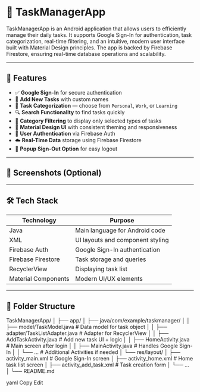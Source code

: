 # 📱 TaskManagerApp

TaskManagerApp is an Android application that allows users to efficiently manage their daily tasks. It supports Google Sign-In for authentication, task categorization, real-time filtering, and an intuitive, modern user interface built with Material Design principles. The app is backed by Firebase Firestore, ensuring real-time database operations and scalability.

---

## 🚀 Features

- ✅ **Google Sign-In** for secure authentication
- 📝 **Add New Tasks** with custom names
- 📂 **Task Categorization** — choose from `Personal`, `Work`, or `Learning`
- 🔍 **Search Functionality** to find tasks quickly
- 🎯 **Category Filtering** to display only selected types of tasks
- 🎨 **Material Design UI** with consistent theming and responsiveness
- 🔐 **User Authentication** via Firebase Auth
- ☁️ **Real-Time Data** storage using Firebase Firestore
- 🚪 **Popup Sign-Out Option** for easy logout

---

## 📸 Screenshots (Optional)

<!--
If available, include screenshots here:
- Home screen with user greeting and task list
- Add Task screen with category checkboxes
- Google Sign-In screen
-->

---

## 🛠️ Tech Stack

| Technology        | Purpose                         |
|-------------------|----------------------------------|
| Java              | Main language for Android code   |
| XML               | UI layouts and component styling |
| Firebase Auth     | Google Sign-In authentication    |
| Firebase Firestore| Task storage and queries         |
| RecyclerView      | Displaying task list             |
| Material Components| Modern UI/UX elements          |

---

## 📁 Folder Structure

TaskManagerApp/
│
├── app/
│ ├── java/com/example/taskmanager/
│ │ ├── model/TaskModel.java # Data model for task object
│ │ ├── adapter/TaskListAdapter.java # Adapter for RecyclerView
│ │ ├── AddTaskActivity.java # Add new task UI + logic
│ │ ├── HomeActivity.java # Main screen after login
│ │ ├── MainActivity.java # Handles Google Sign-In
│ │ └── ... # Additional Activities if needed
│ └── res/layout/
│ ├── activity_main.xml # Google Sign-In screen
│ ├── activity_home.xml # Home task list screen
│ ├── activity_add_task.xml # Task creation form
│ └── ...
│
└── README.md

yaml
Copy
Edit

